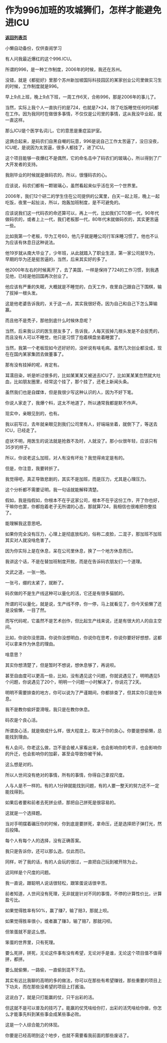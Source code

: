 # 作为996加班的攻城狮们，怎样才能避免进ICU

[**返回列表页**](/gzh/记忆承载)

小懒自动备份，仅供查阅学习

有人问我最近爆红的这个996.ICU。

  

所谓的996，是一种工作制度，2006年的时候，我还在苏州。

  

没错，就是《都挺好》里那个苏州新加坡国际科技园区的某家创业公司里做实习生的时候，工作制度就是996。

  

早上9点上班，晚上9点下班，一周工作6天，合称996，那是2006年的事儿了。

  

当然，实际上我个人一直执行的是724，也就是7×24，除了吃饭睡觉任何时间都在工作。因为我同时在做很多事情，不仅仅是公司里的事情，这从我没毕业起，就一直这样。

  

那么ICU是个医学名词儿，它的意思是重症监护室。

  

这俩合起来，是码农们自黑自嘲的玩意，996是说自己工作太苦逼了，没日没夜，ICU呢，是说因为太苦逼，很多人都挂了，进了ICU。

  

这个项目能够一夜爆红不是偶然，它的命名击中了码农们的玻璃心，所以得到了广大开发者的支持。

  

我刚毕业的时候就是做码农的，所以，很懂码农的心。

  

应该说，码农们都有一颗玻璃心，虽然看起来似乎活在另一个世界里。

  

2006年，我们12个研二的学生住在公司提供的公寓里，白天一起上班，晚上一起吃饭，夜里一起扯淡，所以，炮轰加班制度，是不可避免的。

  

应该说我们这一代码农的命还算可以，再上一代，比如我们CTO那一代，90年代做码农的，或者上上一代，我们老板那一代，80年代末就做码农的，其实更苦逼一些。

  

比如我第一个老板，华为工号60，他几乎就是睡公司行军床睡习惯了。他也不认为应该有休息日这种说法。

  

他19岁就从南大毕业了，少年班，从此就踏入了职业生涯，第一家公司就华为，早期的华为还是挺苦逼的，当然，后来其实好的多了。

  

他2000年左右的时候离开了，去了美国，一样是保持了724的工作习惯，到我遇见他，已经是他回国再次创业了。

  

他应该有严重的失眠，大概就是不睡觉的，白天工作，夜里自己跟自己下围棋，输了拔掉一根头发。

  

这是他老婆告诉我的，关于这一点，其实我很好奇。因为自己和自己下怎么算输赢。

  

而且他不是秃子，那他到底什么时候休息呢？

  

当然，后来我认识的医生朋友多了，告诉我，人每天拔掉几根头发是不会拔秃的，而且没有人可以不睡觉，他只是习惯了抱着棋盘坐着睡罢了。

  

当然，我第一个老板现如今还好好的，没听说有啥毛病。虽然几次创业都没成，现在在国内某家集团去做董事了。

  

那有没有挂掉的呢，肯定有。

  

耳濡目染，听是听过很多的，比如某某某又被送去ICU了，比如某某某忽然就大吐血，比如朋友圈里，经常这个挂了，那个挂了，还老上新闻头条。

  

虽然我们也是自媒体，但是我很少写这种认识的人，因为不好下笔。

  

你说人家走了，我爆个料，这太不地道了，所以通常我都是默不作声。

  

现实中，亲眼见到的，也有。

  

我以前写过，去年就亲眼见到我们公司里有人，好端端坐着，就倒下了，等送去ICU，已经走了。

  

症状不明，用医生的说法就是抢救不及时，人就没了。那小伙很年轻，应该只有35岁的样子。

  

所以，你说老这么加班，对人有没有坏处？我觉得肯定是有的。

  

但是，你注意，我要转折了。

  

我觉得吧，真正导致悲剧的，其实不是加班，而是压力，尤其是心理压力。

  

这个分析都不需要证明，我一句话就能解释清楚。

  

假如，我是指假如，你根本不在乎这家公司，根本不在乎这份工作，开了你也好，干嘛你也罢，你都抱着老子无所谓的心态，那就算724，我相信也很难把你整挂了。

  

能理解我这意思吧。

  

如果你完全没有压力，心理上是彻底放松的，俗称二皮脸，二混子，那加班不加班其实对人就没啥危害了。

  

因为你实际上是在休息，呆在公司里休息，换了一个地方休息而已。

  

我讲这个话，不是在替加班制度开脱，而是在告诉码农朋友们一个道理。

  

文武之道，一张一弛。

  

一张弓，绷的太紧了，就断了。

  

码农做的不是生产线这种可以量化的活，它还是有很多猫腻的。

  

所谓的可以量化，就是说，生产线不停，你一停，马上就看见了，你今天偷懒了还是没偷懒，一目了然。

  

而写代码呢，它虽然不是艺术创作，但比起生产线来说，还是有很大的人的自主空间。

  

比如，你说你没思路，你说你没想明白，你说你在思考，你说你要好好想想，这都可以拿来作为休息的理由。

  

啥意思？

  

其实你想清楚了，但是暂时不想说，想休息够了，再说呗。

  

甚至自由度可以更高一些，比如，没有遇见这个问题，你就说遇见了，明明遇见5个问题，你说遇见了20个，明明一个问题一小时解决了，你说花了2天。

  

明明不需要排查的地方，你可以说为了严谨期间，你都排查了，但其实你只是在休息。

  

我不是教你偷奸耍滑哦，我只是在教你休息。

  

码农是个良心活。

  

所谓良心活，就是做成什么样，很大程度上，取决于你的良心。你要是想偷懒，总能找到理由。

  

有人会问，你老这么做，岂不是会被人家看出来，也会影响你的考评，也会影响你的升迁，也会影响你的加薪，甚至会导致你被干掉。

  

这么想是对的。

  

所以人世间没有绝对的事情，所有的事情，你得自己拿捏尺度。

  

人与人是不一样的。有的人1分钟就能找到问题，有的人要一整天的努力还不一定能找得到。

  

如果后者要和前者去死拼业绩，那把自己拼死是很容易的。

  

这就是一个选择题。

  

当对手明摆着碾压你的时候，你到底是要拼死，拿命压，还是选择把子弹打光，然后投降。

  

每个人有每个人的选择，没有正确答案。

  

我只是告诉你，还可以那么选，仅此而已。

  

同样，听了我的话，有的人会玩的很过，一直把自己玩到被开除为止。

  

这同样是个尺度的问题。

  

我一直说，跟聪明人说话很轻松，跟笨蛋说话很辛苦。

  

前者知道，人世间没有死理，无非就是针对不同的事情，不停的计算性价比，计算盈亏比。

  

如果觉得胜率有50%，赢了赚7，输了赔3，那就上呗。

  

如果觉得胜率很小，或者赢了赚3，输了赔7，那就闪呗。

  

但笨蛋就不是这么想。

  

笨蛋的世界里，只有死理。

  

要么死拼，拼死，无论这件事有没有希望，无论对手是谁，无论这个项目值不值得拼，都拼。

  

要么就偷懒，一路偷，一直偷到混不下去。

  

其实有远比我聊的高明的多的做法，你可以在那些有希望赚钱，那些重要的项目上下功夫，而在那些没希望的项目上打酱油。

  

这说白了，就是只打能赢的仗，只干出彩的活。

  

但这就不是可以普及的技巧了。能赢的仗凭啥给你打，出彩的活凭啥给你做，你怎么才能事先料到某些事会成某些事必败。

  

这是一个人综合能力的体现。

  

你要是已经高明到这个地步，也就不需要看我前面的那些废话了。

